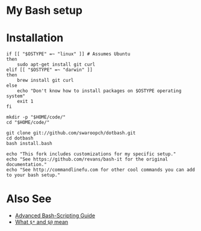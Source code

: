
# My Bash setup

# Installation

    if [[ "$OSTYPE" =~ "linux" ]] # Assumes Ubuntu
    then
        sudo apt-get install git curl
    elif [[ "$OSTYPE" =~ "darwin" ]]
    then
        brew install git curl
    else
        echo "Don't know how to install packages on $OSTYPE operating system"
        exit 1
    fi

    mkdir -p "$HOME/code/"
    cd "$HOME/code/"

    git clone git://github.com/swaroopch/dotbash.git
    cd dotbash
    bash install.bash

    echo "This fork includes customizations for my specific setup."
    echo "See https://github.com/revans/bash-it for the original documentation."
    echo "See http://commandlinefu.com for other cool commands you can add to your bash setup."

# Also See

- [Advanced Bash-Scripting Guide](http://tldp.org/LDP/abs/html/)
- [What `$*` and `$@` mean](http://tldp.org/LDP/abs/html/internalvariables.html#APPREF)

